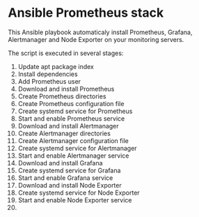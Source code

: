 # Ansible Prometheus stack
This Ansible playbook automaticaly install Prometheus, Grafana, Alertmanager and Node Exporter  on your monitoring servers.

The script is executed in several stages:

1) Update apt package index
2) Install dependencies
3) Add Prometheus user
4) Download and install Prometheus
5) Create Prometheus directories
6) Create Prometheus configuration file
7) Create systemd service for Prometheus
8) Start and enable Prometheus service
9) Download and install Alertmanager
10) Create Alertmanager directories
11) Create Alertmanager configuration file
12) Create systemd service for Alertmanager
13) Start and enable Alertmanager service
14) Download and install Grafana
15) Create systemd service for Grafana
16) Start and enable Grafana service
17) Download and install Node Exporter
18) Create systemd service for Node Exporter
19) Start and enable Node Exporter service
20) 
